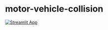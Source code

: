 # motor-vehicle-collision

[![Streamlit App](https://static.streamlit.io/badges/streamlit_badge_black_white.svg)](https://share.streamlit.io/stephen4756/motor-vehicle-collision/main/app.py)
